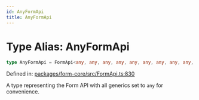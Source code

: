 ```yaml
---
id: AnyFormApi
title: AnyFormApi
---
```


<!-- DO NOT EDIT: this page is autogenerated from the type comments -->

# Type Alias: AnyFormApi

```ts
type AnyFormApi = FormApi<any, any, any, any, any, any, any, any, any, any, any, any>;
```

Defined in: [packages/form-core/src/FormApi.ts:830](https://github.com/TanStack/form/blob/main/packages/form-core/src/FormApi.ts#L830)

A type representing the Form API with all generics set to `any` for convenience.
